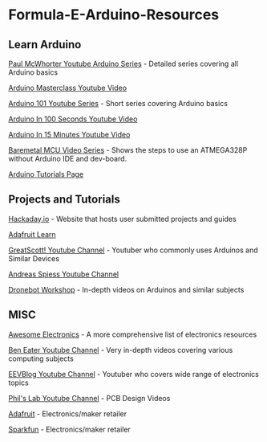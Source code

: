 # Formula-E-Arduino-Resources
## Learn Arduino
[Paul McWhorter Youtube Arduino Series](https://www.youtube.com/playlist?list=PLGs0VKk2DiYw-L-RibttcvK-WBZm8WLEP) - Detailed series covering all Arduino basics

[Arduino Masterclass Youtube Video](https://www.youtube.com/watch?v=BLrHTHUjPuw) 

[Arduino 101 Youtube Series](https://www.youtube.com/playlist?list=PLlzmd439B074hYEBYZ58mRbQ9QtpxPQ-w) - Short series covering Arduino basics

[Arduino In 100 Seconds Youtube Video](https://www.youtube.com/watch?v=1ENiVwk8idM)

[Arduino In 15 Minutes Youtube Video](https://www.youtube.com/watch?v=nL34zDTPkcs&t=)

[Baremetal MCU Video Series](https://www.youtube.com/watch?v=tBq3sO1Z-7o&list=PLNyfXcjhOAwOF-7S-ZoW2wuQ6Y-4hfjMR) - Shows the steps to use an ATMEGA328P without Arduino IDE and dev-board.

[Arduino Tutorials Page](https://www.arduino.cc/en/Tutorial/HomePage)

## Projects and Tutorials
[Hackaday.io](hackaday.io) - Website that hosts user submitted projects and guides

[Adafruit Learn](https://learn.adafruit.com/)

[GreatScott! Youtube Channel](https://www.youtube.com/@greatscottlab) - Youtuber who commonly uses Arduinos and Similar Devices

[Andreas Spiess Youtube Channel](https://www.youtube.com/@AndreasSpiess)

[Dronebot Workshop](https://www.youtube.com/@Dronebotworkshop) - In-depth videos on Arduinos and similar subjects

## MISC
[Awesome Electronics](https://github.com/kitspace/awesome-electronics) - A more comprehensive list of electronics resources

[Ben Eater Youtube Channel](https://www.youtube.com/@BenEater) - Very in-depth videos covering various computing subjects

[EEVBlog Youtube Channel](https://www.youtube.com/@EEVblog) - Youtuber who covers wide range of electronics topics

[Phil's Lab Youtube Channel](https://www.youtube.com/@PhilsLab) - PCB Design Videos

[Adafruit](https://www.adafruit.com/) - Electronics/maker retailer

[Sparkfun](https://www.sparkfun.com/) - Electronics/maker retailer
